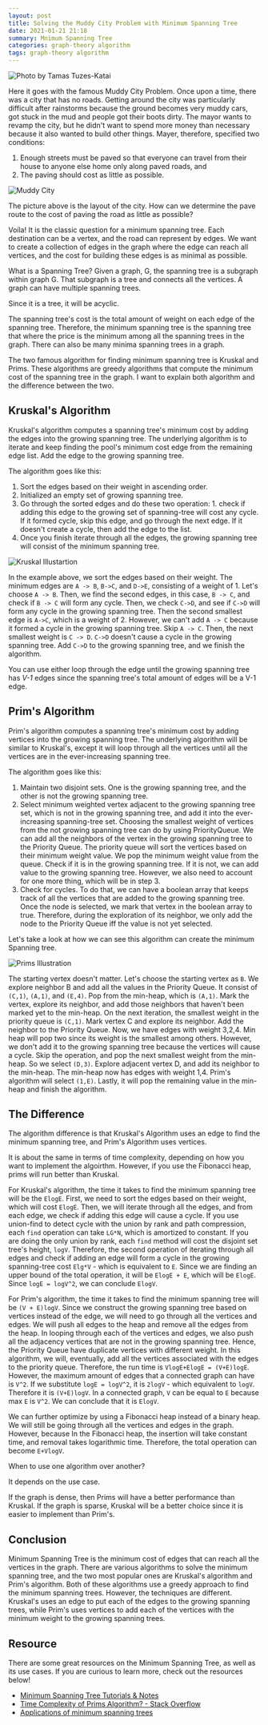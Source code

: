 ```yaml
---
layout: post
title: Solving the Muddy City Problem with Minimum Spanning Tree
date: 2021-01-21 21:18
summary: Mnimum Spanning Tree
categories: graph-theory algorithm
tags: graph-theory algorithm
---
```


![Photo by Tamas Tuzes-Katai](https://images.unsplash.com/photo-1604357209793-fca5dca89f97?ixlib=rb-1.2.1&ixid=MXwxMjA3fDB8MHxwaG90by1wYWdlfHx8fGVufDB8fHw%3D&auto=format&fit=crop&w=800&q=80)

Here it goes with the famous Muddy City Problem. Once upon a time, there was a city that has no roads. Getting around the city was particularly difficult after rainstorms because the ground becomes very muddy cars, got stuck in the mud and people got their boots dirty. The mayor wants to revamp the city, but he didn't want to spend more money than necessary because it also wanted to build other things. Mayer, therefore, specified two conditions:
1. Enough streets must be paved so that everyone can travel from their house to anyone else home only along paved roads, and 
2. The paving should cost as little as possible.


<img src="{{site.baseurl}}/images/solving-the-muddy-city-problem-with-minimum-spanning-tree/muddy-city.png" alt="Muddy City">

The picture above is the layout of the city. How can we determine the pave route to the cost of paving the road as little as possible?

Voíla! It is the classic question for a minimum spanning tree. Each destination can be a vertex, and the road can represent by edges. We want to create a collection of edges in the graph where the edge can reach all vertices, and the cost for building these edges is as minimal as possible. 

What is a Spanning Tree?
Given a graph, G, the spanning tree is a subgraph within graph G. That subgraph is a tree and connects all the vertices. A graph can have multiple spanning trees. 

Since it is a tree, it will be acyclic. 

The spanning tree's cost is the total amount of weight on each edge of the spanning tree. Therefore, the minimum spanning tree is the spanning tree that where the price is the minimum among all the spanning trees in the graph. There can also be many minima spanning trees in a graph.

The two famous algorithm for finding minimum spanning tree is Kruskal and Prims. These algorithms are greedy algorithms that compute the minimum cost of the spanning tree in the graph. I want to explain both algorithm and the difference between the two.

## Kruskal's Algorithm
Kruskal's algorithm computes a spanning tree's minimum cost by adding the edges into the growing spanning tree. The underlying algorithm is to iterate and keep finding the pool's minimum cost edge from the remaining edge list. Add the edge to the growing spanning tree.

The algorithm goes like this:
1. Sort the edges based on their weight in ascending order.
2. Initialized an empty set of growing spanning tree.
3. Go through the sorted edges and do these two operation: 1. check if adding this edge to the growing set of spanning-tree will cost any cycle. If it formed cycle, skip this edge, and go through the next edge. If it doesn't create a cycle, then add the edge to the list.
4. Once you finish iterate through all the edges, the growing spanning tree will consist of the minimum spanning tree.


<img src="{{site.baseurl}}/images/solving-the-muddy-city-problem-with-minimum-spanning-tree/Kruskal Algorithms.png" alt="Kruskal Illustartion">

In the example above, we sort the edges based on their weight. The minimum edges are `A -> B`, `B->C`, and `D->E`, consisting of a weight of 1. Let's choose `A -> B`. Then, we find the second edges, in this case, `B -> C`, and check if `B -> C` will form any cycle. Then, we check `C->D`, and see if `C->D` will form any cycle in the growing spanning tree. Then the second smallest edge is `A->C`, which is a weight of 2. However, we can't add `A -> C` because it formed a cycle in the growing spanning tree. Skip `A -> C`. Then, the next smallest weight is `C -> D`. `C->D` doesn't cause a cycle in the growing spanning tree. Add `C->D` to the growing spanning tree, and we finish the algorithm.

You can use either loop through the edge until the growing spanning tree has _V-1_ edges since the spanning tree's total amount of edges will be a V-1 edge.


## Prim's Algorithm
Prim's algorithm computes a spanning tree's minimum cost by adding vertices into the growing spanning tree. The underlying algorithm will be similar to Kruskal's, except it will loop through all the vertices until all the vertices are in the ever-increasing spanning tree.

The algorithm goes like this:
1. Maintain two disjoint sets. One is the growing spanning tree, and the other is not the growing spanning tree.
2. Select minimum weighted vertex adjacent to the growing spanning tree set, which is not in the growing spanning tree, and add it into the ever-increasing spanning-tree set. Choosing the smallest weight of vertices from the not growing spanning tree can do by using PriorityQueue. We can add all the neighbors of the vertex in the growing spanning tree to the Priority Queue. The priority queue will sort the vertices based on their minimum weight value. We pop the minimum weight value from the queue. Check if it is in the growing spanning tree. If it is not, we can add value to the growing spanning tree. However, we also need to account for one more thing, which will be in step 3.
3. Check for cycles. To do that, we can have a boolean array that keeps track of all the vertices that are added to the growing spanning tree. Once the node is selected, we mark that vertex in the boolean array to true. Therefore, during the exploration of its neighbor, we only add the node to the Priority Queue iff the value is not yet selected.

Let's take a look at how we can see this algorithm can create the minimum Spanning tree.

<img src="{{site.baseurl}}/images/solving-the-muddy-city-problem-with-minimum-spanning-tree/Prims Algorithms.png" alt="Prims Illustration">

The starting vertex doesn't matter. Let's choose the starting vertex as `B`. We explore neighbor B and add all the values in the Priority Queue. It consist of `(C,1)`, `(A,1)`, and `(E,4)`. Pop from the min-heap, which is `(A,1)`. Mark the vertex, explore its neighbor, and add those neighbors that haven't been marked yet to the min-heap. On the next iteration, the smallest weight in the priority queue is `(C,1)`. Mark vertex C and explore its neighbor. Add the neighbor to the Priority Queue. Now, we have edges with weight 3,2,4. Min heap will pop two since its weight is the smallest among others. However, we don't add it to the growing spanning tree because the vertices will cause a cycle. Skip the operation, and pop the next smallest weight from the min-heap. So we select `(D,3)`. Explore adjacent vertex D, and add its neighbor to the min-heap. The min-heap now has edges with weight 1,4. Prim's algorithm will select `(1,E)`. Lastly, it will pop the remaining value in the min-heap and finish the algorithm.

## The Difference
The algorithm difference is that Kruskal's Algorithm uses an edge to find the minimum spanning tree, and Prim's Algorithm uses vertices.

It is about the same in terms of time complexity, depending on how you want to implement the algoirthm. However, if you use the Fibonacci heap, prims will run better than Kruskal. 

For Kruskal's algorithm, the time it takes to find the minimum spanning tree will be the `ElogE`. First, we need to sort the edges based on their weight, which will cost `ElogE`. Then, we will iterate through all the edges, and from each edge, we check if adding this edge will cause a cycle. If you use union-find to detect cycle with the union by rank and path compression, each `find` operation can take `LG*N`, which is amortized to constant. If you are doing the only union by rank, each `find` method will cost the disjoint set tree's height, `logV`.  Therefore, the second operation of iterating through all edges and check if adding an edge will form a cycle in the growing spanning-tree cost `Elg*V` - which is equivalent to `E`. Since we are finding an upper bound of the total operation, it will be `ElogE + E`, which will be  `ElogE`. Since `logE = logV^2`, we can conclude `ElogV`.

For Prim's algorithm, the time it takes to find the minimum spanning tree will be `(V + E)logV`. Since we construct the growing spanning tree based on vertices instead of the edge, we will need to go through all the vertices and edges. We will push all edges to the heap and remove all the edges from the heap. In looping through each of the vertices and edges, we also push all the adjacency vertices that are not in the growing spanning tree. Hence, the Priority Queue have duplicate vertices with different weight. In this algorithm, we will, eventually, add all the vertices associated with the edges to the priority queue. Therefore, the run time is `VlogE+ElogE = (V+E)logE`. However, the maximum amount of edges that a connected graph can have is `V^2`. If we substitute `logE = logV^2`, it is `2logV` -  which equivalent to `logV`. Therefore it is `(V+E)logV`. In a connected graph, `V` can be equal to `E` because max `E` is `V^2`. We can conclude that it is `ElogV`.

We can further optimize by using a Fibonacci heap instead of a binary heap. We will still be going through all the vertices and edges in the graph. However, because  In the Fibonacci heap, the insertion will take constant time, and removal takes logarithmic time. Therefore, the total operation can become `E+VlogV`.

When to use one algorithm over another? 

It depends on the use case. 

If the graph is dense, then Prims will have a better performance than Kruskal. If the graph is sparse, Kruskal will be a better choice since it is easier to implement than Prim's. 


## Conclusion
Minimum Spanning Tree is the minimum cost of edges that can reach all the vertices in the graph. There are various algorithms to solve the minimum spanning tree, and the two most popular ones are Kruskal's algorithm and Prim's algorithm. Both of these algorithms use a greedy approach to find the minimum spanning trees. However, the techniques are different. Kruskal's uses an edge to put each of the edges to the growing spanning trees, while Prim's uses vertices to add each of the vertices with the minimum weight to the growing spanning trees. 


## Resource
There are some great resources on the Minimum Spanning Tree, as well as its use cases. If you are curious to learn more, check out the resources below!

- [Minimum Spanning Tree Tutorials & Notes](https://www.hackerearth.com/practice/algorithms/graphs/minimum-spanning-tree/tutorial/)
- [Time Complexity of Prims Algorithm? - Stack Overflow](https://stackoverflow.com/questions/20430740/time-complexity-of-prims-algorithm#:~:text=Given%20that%20the%20total%20time,can%20conclude%20O(ElogV)%20.)
- [Applications of minimum spanning trees](https://personal.utdallas.edu/~besp/teaching/mst-applications.pdf)



